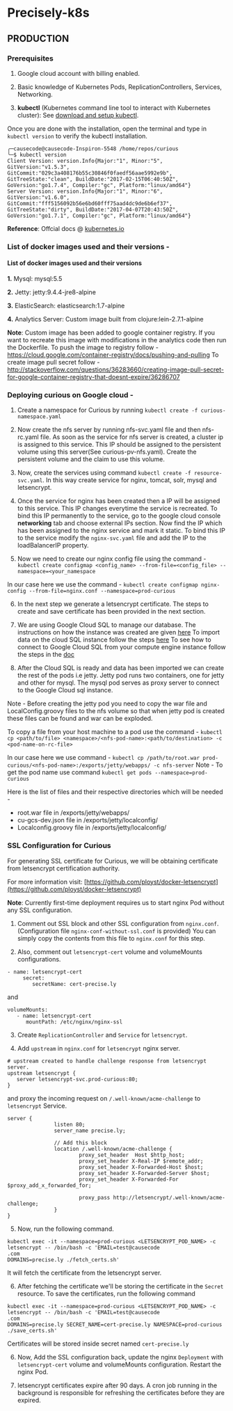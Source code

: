 # Precisely-k8s

## PRODUCTION
### Prerequisites

1. Google cloud account with billing enabled.

2. Basic knowledge of Kubernetes Pods, ReplicationControllers, Services, Networking.
3. **kubectl** (Kubernetes command line tool to interact with Kubernetes cluster): See
 [download and setup kubectl](https://kubernetes.io/docs/tasks/kubectl/install/).

 Once you are done with the installation, open the terminal and type in `kubectl version` to verify the kubectl installation.

 ```
╭─causecode@causecode-Inspiron-5548 /home/repos/curious
╰─$ kubectl version
Client Version: version.Info{Major:"1", Minor:"5", GitVersion:"v1.5.3", GitCommit:"029c3a408176b55c30846f0faedf56aae5992e9b", GitTreeState:"clean", BuildDate:"2017-02-15T06:40:50Z", GoVersion:"go1.7.4", Compiler:"gc", Platform:"linux/amd64"}
Server Version: version.Info{Major:"1", Minor:"6", GitVersion:"v1.6.0", GitCommit:"fff5156092b56e6bd60fff75aad4dc9de6b6ef37", GitTreeState:"dirty", BuildDate:"2017-04-07T20:43:50Z", GoVersion:"go1.7.1", Compiler:"gc", Platform:"linux/amd64"}
 ```

**Reference**: Offcial docs @ [kubernetes.io](http://kubernetes.io/)

### List of docker images used and their versions -

#### List of docker images used and their versions

**1\.** Mysql: mysql:5.5

**2\.** Jetty: jetty:9.4.4-jre8-alpine

**3\.** ElasticSearch: elasticsearch:1.7-alpine

**4\.** Analytics Server: Custom image built from clojure:lein-2.7.1-alpine

**Note**: Custom image has been added to google container registry. If you want to recreate this image with modifications in the analytics code then run the Dockerfile.
To push the image to registry follow - https://cloud.google.com/container-registry/docs/pushing-and-pulling
To create image pull secret follow - http://stackoverflow.com/questions/36283660/creating-image-pull-secret-for-google-container-registry-that-doesnt-expire/36286707

### Deploying curious on Google cloud -

1. Create a namespace for Curious by running `kubectl create -f curious-namespace.yaml`

2. Now create the nfs server by running nfs-svc.yaml file and then nfs-rc.yaml file.
As soon as the service for nfs server is created, a cluster ip is assigned to this service. This IP should be assigned to the persistent volume using this server(See curious-pv-nfs.yaml).
Create the persistent volume and the claim to use this volume.

3. Now, create the services using command `kubectl create -f resource-svc.yaml`. In this way create service for
nginx, tomcat, solr, mysql and letsencrypt.

4. Once the service for nginx has been created then a IP will be assigned to this service. This IP changes everytime
the service is recreated. To bind this IP permanently to the service, go to the google cloud console **networking**
tab and choose external IPs section. Now find the IP which has been assigned to the nginx service and mark it static.
To bind this IP to the service modify the `nginx-svc.yaml` file and add the IP to the loadBalancerIP property.

5. Now we need to create our nginx config file using the command -
`kubectl create configmap <config_name> --from-file=<config_file> --namespace=<your_namespace`

In our case here we use the command -
`kubectl create configmap nginx-config --from-file=nginx.conf --namespace=prod-curious`

6. In the next step we generate a letsencrypt certificate. The steps to create and save certificate has been provided
 in the next section.

7. We are using Google Cloud SQL to manage our database. The instructions on how the instance was created are given [here](https://cloud.google.com/sql/docs/mysql/quickstart)
To import data on the cloud SQL instance follow the steps [here](https://cloud.google.com/sql/docs/postgres/import-export/importing)
To see how to connect to Google Cloud SQL from your compute engine instance follow the steps in the [doc](https://cloud.google.com/sql/docs/mysql/connect-container-engine)

8. After the Cloud SQL is ready and data has been imported we can create the rest of the pods i.e jetty. Jetty pod runs two containers, one for jetty and other for mysql.
The mysql pod serves as proxy server to connect to the Google Cloud sql instance.

Note - Before creating the jetty pod you need to copy the war file and LocalConfig.groovy files to the nfs volume so that when jetty pod is created these files can be found and war can be exploded.

To copy a file from your host machine to a pod use the command -
`kubectl cp <path/to/file> <namespace>/<nfs-pod-name>:<path/to/destination> -c <pod-name-on-rc-file>`

In our case here we use command -
`kubectl cp /path/to/root.war prod-curious/<nfs-pod-name>:/exports/jetty/webapps/ -c nfs-server`
Note - To get the pod name use command `kubectl get pods --namespace=prod-curious`

Here is the list of files and their respective directories which will be needed -

- root.war file in /exports/jetty/webapps/
- cu-gcs-dev.json file in /exports/jetty/localconfig/
- Localconfig.groovy file in /exports/jetty/localconfig/


### SSL Configuration for Curious

For generating SSL certificate for Curious, we will be obtaining certificate from letsencrypt certification authority.

For more information visit: [https://github.com/ployst/docker-letsencrypt](https://github.com/ployst/docker-letsencrypt)

**Note**: Currently first-time deployment requires us to start nginx Pod without any SSL configuration.

1. Comment out SSL block and other SSL configuration from `nginx.conf`. (Configuration file `nginx-conf-without-ssl.conf` is provided)
You can simply copy the contents from this file to `nginx.conf` for this step.

2. Also, comment out `letsencrypt-cert` volume and volumeMounts configurations.

 ```
 - name: letsencrypt-cert
      secret:
         secretName: cert-precise.ly
 ```
 and
 ```
 volumeMounts:
    - name: letsencrypt-cert
       mountPath: /etc/nginx/nginx-ssl
 ```
3. Create `ReplicationController` and `Service` for `letsencrypt`.

4. Add `upstream` in `nginx.conf` for `letsencrypt` nginx server.

 ```
 # upstream created to handle challenge response from letsencrypt server.
 upstream letsencrypt {
 	server letsencrypt-svc.prod-curious:80;
 }
 ```
 and proxy the incoming request on `/.well-known/acme-challenge` to `letsencrypt` Service.

 ```
server {
                listen 80;
                server_name precise.ly;

                // Add this block
                location /.well-known/acme-challenge {
                        proxy_set_header  Host $http_host;
                        proxy_set_header X-Real-IP $remote_addr;
                        proxy_set_header X-Forwarded-Host $host;
                        proxy_set_header X-Forwarded-Server $host;
                        proxy_set_header X-Forwarded-For $proxy_add_x_forwarded_for;

                        proxy_pass http://letsencrypt/.well-known/acme-challenge;
                }
}
```

5. Now, run the following command.
 ```
kubectl exec -it --namespace=prod-curious <LETSENCRYPT_POD_NAME> -c letsencrypt -- /bin/bash -c 'EMAIL=test@causecode
.com
DOMAINS=precise.ly ./fetch_certs.sh'
 ```
It will fetch the certificate from the letsencrypt server.

6. After fetching the certificate we'll be storing the certificate in the `Secret` resource.
 To save the certificates, run the following command
 ```
kubectl exec -it --namespace=prod-curious <LETSENCRYPT_POD_NAME> -c letsencrypt -- /bin/bash -c 'EMAIL=test@causecode
.com
DOMAINS=precise.ly SECRET_NAME=cert-precise.ly NAMESPACE=prod-curious ./save_certs.sh'
 ```

 Certificates will be stored inside secret named `cert-precise.ly`

6. Now, Add the SSL configuration back, update the nginx `Deployment` with `letsencrypt-cert` volume and volumeMounts configuration. Restart the nginx Pod.

7. letsencrypt certificates expire after 90 days. A cron job running in the background is responsible for refreshing the certificates before they are expired.